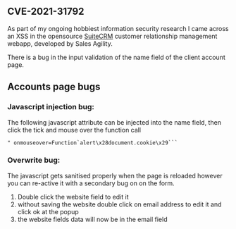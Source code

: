 ## CVE-2021-31792
As part of my ongoing hobbiest information security research I came across an XSS in the opensource [SuiteCRM](https://github.com/salesagility/SuiteCRM) 
customer relationship management webapp, developed by Sales Agility.

There is a bug in the input validation of the name field of the client account page.
## Accounts page bugs

### Javascript injection bug:
The following javascript attribute can be injected into the name field, then click the tick and mouse over the function call
```
" onmouseover=Function`alert\x28document.cookie\x29```
```

### Overwrite bug:
The javascript gets sanitised properly when the page is reloaded however you can re-active it with a secondary bug on on the form.

1. Double click the website field to edit it
2. without saving the website double click on email address to edit it and click ok at the popup 
3. the website fields data will now be in the email field
